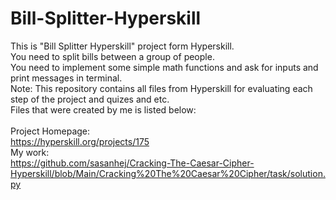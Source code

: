 # Bill-Splitter-Hyperskill
This is "Bill Splitter Hyperskill" project form Hyperskill.<br>
You need to split bills between a group of people.<br>
You need to implement some simple math functions and ask for inputs and print messages in terminal.<br>
Note: This repository contains all files from Hyperskill for evaluating each step of the project and quizes and etc.<br>
Files that were created by me is listed below:<br>
<br>
Project Homepage:<br>
https://hyperskill.org/projects/175<br>
My work:<br>
https://github.com/sasanhej/Cracking-The-Caesar-Cipher-Hyperskill/blob/Main/Cracking%20The%20Caesar%20Cipher/task/solution.py
